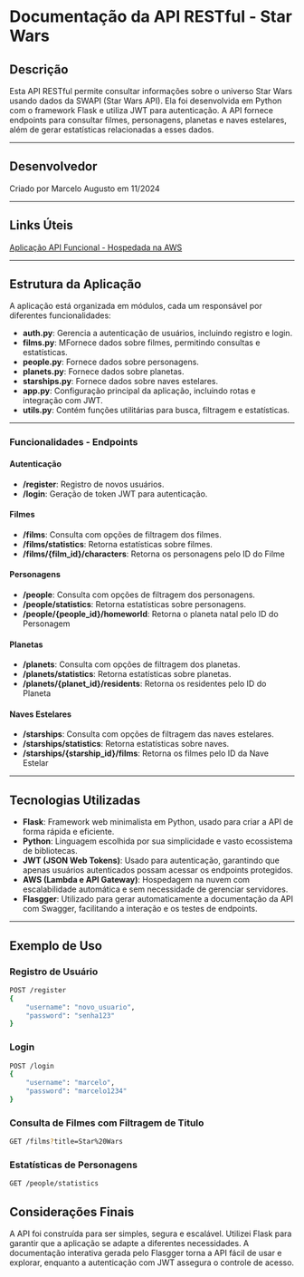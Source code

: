 # Documentação da API RESTful - Star Wars

## Descrição
Esta API RESTful permite consultar informações sobre o universo Star Wars usando dados da SWAPI (Star Wars API). Ela foi desenvolvida em Python com o framework Flask e utiliza JWT para autenticação. A API fornece endpoints para consultar filmes, personagens, planetas e naves estelares, além de gerar estatísticas relacionadas a esses dados.


---

## Desenvolvedor
Criado por Marcelo Augusto em 11/2024

---

## Links Úteis

[Aplicação API Funcional - Hospedada na AWS](https://)

---

## Estrutura da Aplicação
A aplicação está organizada em módulos, cada um responsável por diferentes funcionalidades:

- **auth.py**: Gerencia a autenticação de usuários, incluindo registro e login.
- **films.py**: MFornece dados sobre filmes, permitindo consultas e estatísticas.
- **people.py**: Fornece dados sobre personagens.
- **planets.py**: Fornece dados sobre planetas.
- **starships.py**: Fornece dados sobre naves estelares.
- **app.py**: Configuração principal da aplicação, incluindo rotas e integração com JWT.
- **utils.py**: Contém funções utilitárias para busca, filtragem e estatísticas.

---

### Funcionalidades - Endpoints

#### Autenticação
- **/register**: Registro de novos usuários.
- **/login**: Geração de token JWT para autenticação.

#### Filmes
- **/films**: Consulta com opções de filtragem dos filmes.
- **/films/statistics**: Retorna estatísticas sobre filmes.
- **/films/{film_id}/characters**: Retorna os personagens pelo ID do Filme

#### Personagens
- **/people**: Consulta com opções de filtragem dos personagens.
- **/people/statistics**: Retorna estatísticas sobre personagens.
- **/people/{people_id}/homeworld**: Retorna o planeta natal pelo ID do Personagem

#### Planetas
- **/planets**: Consulta com opções de filtragem dos planetas.
- **/planets/statistics**: Retorna estatísticas sobre planetas.
- **/planets/{planet_id}/residents**: Retorna os residentes pelo ID do Planeta

#### Naves Estelares
- **/starships**: Consulta com opções de filtragem das naves estelares.
- **/starships/statistics**: Retorna estatísticas sobre naves.
- **/starships/{starship_id}/films**: Retorna os filmes pelo ID da Nave Estelar

---

## Tecnologias Utilizadas
- **Flask**: Framework web minimalista em Python, usado para criar a API de forma rápida e eficiente.
- **Python**: Linguagem escolhida por sua simplicidade e vasto ecossistema de bibliotecas.
- **JWT (JSON Web Tokens)**: Usado para autenticação, garantindo que apenas usuários autenticados possam acessar os endpoints protegidos.
- **AWS (Lambda e API Gateway)**: Hospedagem na nuvem com escalabilidade automática e sem necessidade de gerenciar servidores.
- **Flasgger**: Utilizado para gerar automaticamente a documentação da API com Swagger, facilitando a interação e os testes de endpoints.
---

## Exemplo de Uso

### Registro de Usuário
```bash
POST /register
{
    "username": "novo_usuario",
    "password": "senha123"
}
```

### Login
```bash
POST /login
{
    "username": "marcelo",
    "password": "marcelo1234"
}
```

### Consulta de Filmes com Filtragem de Titulo
```bash
GET /films?title=Star%20Wars
```

### Estatísticas de Personagens
```bash
GET /people/statistics
```

## Considerações Finais
A API foi construída para ser simples, segura e escalável. Utilizei Flask para garantir que a aplicação se adapte a diferentes necessidades. A documentação interativa gerada pelo Flasgger torna a API fácil de usar e explorar, enquanto a autenticação com JWT assegura o controle de acesso.